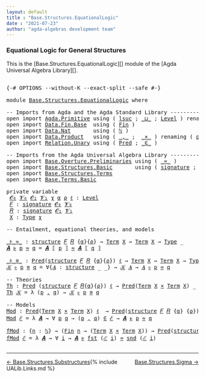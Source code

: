 ```yaml
---
layout: default
title : "Base.Structures.EquationalLogic"
date : "2021-07-23"
author: "agda-algebras development team"
---
```


### <a id="equational-logic-for-general-structures">Equational Logic for General Structures</a>

This is the [Base.Structures.EquationalLogic][] module of the [Agda Universal Algebra Library][].

<pre class="Agda">

<a id="339" class="Symbol">{-#</a> <a id="343" class="Keyword">OPTIONS</a> <a id="351" class="Pragma">--without-K</a> <a id="363" class="Pragma">--exact-split</a> <a id="377" class="Pragma">--safe</a> <a id="384" class="Symbol">#-}</a>

<a id="389" class="Keyword">module</a> <a id="396" href="Base.Structures.EquationalLogic.html" class="Module">Base.Structures.EquationalLogic</a> <a id="428" class="Keyword">where</a>

<a id="435" class="Comment">-- Imports from Agda and the Agda Standard Library --------------------------------------</a>
<a id="525" class="Keyword">open</a> <a id="530" class="Keyword">import</a> <a id="537" href="Agda.Primitive.html" class="Module">Agda.Primitive</a> <a id="552" class="Keyword">using</a> <a id="558" class="Symbol">(</a> <a id="560" href="Agda.Primitive.html#780" class="Primitive">lsuc</a> <a id="565" class="Symbol">;</a> <a id="567" href="Agda.Primitive.html#810" class="Primitive Operator">_⊔_</a> <a id="571" class="Symbol">;</a> <a id="573" href="Agda.Primitive.html#597" class="Postulate">Level</a> <a id="579" class="Symbol">)</a> <a id="581" class="Keyword">renaming</a> <a id="590" class="Symbol">(</a> <a id="592" href="Agda.Primitive.html#326" class="Primitive">Set</a> <a id="596" class="Symbol">to</a> <a id="599" class="Primitive">Type</a> <a id="604" class="Symbol">)</a>
<a id="606" class="Keyword">open</a> <a id="611" class="Keyword">import</a> <a id="618" href="Data.Fin.Base.html" class="Module">Data.Fin.Base</a>  <a id="633" class="Keyword">using</a> <a id="639" class="Symbol">(</a> <a id="641" href="Data.Fin.Base.html#1126" class="Datatype">Fin</a> <a id="645" class="Symbol">)</a>
<a id="647" class="Keyword">open</a> <a id="652" class="Keyword">import</a> <a id="659" href="Data.Nat.html" class="Module">Data.Nat</a>       <a id="674" class="Keyword">using</a> <a id="680" class="Symbol">(</a> <a id="682" href="Agda.Builtin.Nat.html#192" class="Datatype">ℕ</a> <a id="684" class="Symbol">)</a>
<a id="686" class="Keyword">open</a> <a id="691" class="Keyword">import</a> <a id="698" href="Data.Product.html" class="Module">Data.Product</a>   <a id="713" class="Keyword">using</a> <a id="719" class="Symbol">(</a> <a id="721" href="Agda.Builtin.Sigma.html#236" class="InductiveConstructor Operator">_,_</a> <a id="725" class="Symbol">;</a>  <a id="728" href="Data.Product.html#1167" class="Function Operator">_×_</a> <a id="732" class="Symbol">)</a> <a id="734" class="Keyword">renaming</a> <a id="743" class="Symbol">(</a> <a id="745" href="Agda.Builtin.Sigma.html#252" class="Field">proj₁</a> <a id="751" class="Symbol">to</a> <a id="754" class="Field">fst</a> <a id="758" class="Symbol">;</a> <a id="760" href="Agda.Builtin.Sigma.html#264" class="Field">proj₂</a> <a id="766" class="Symbol">to</a> <a id="769" class="Field">snd</a> <a id="773" class="Symbol">)</a>
<a id="775" class="Keyword">open</a> <a id="780" class="Keyword">import</a> <a id="787" href="Relation.Unary.html" class="Module">Relation.Unary</a> <a id="802" class="Keyword">using</a> <a id="808" class="Symbol">(</a> <a id="810" href="Relation.Unary.html#1101" class="Function">Pred</a> <a id="815" class="Symbol">;</a> <a id="817" href="Relation.Unary.html#1523" class="Function Operator">_∈_</a> <a id="821" class="Symbol">)</a>

<a id="824" class="Comment">-- Imports from the Agda Universal Algebra Library --------------------------------------</a>
<a id="914" class="Keyword">open</a> <a id="919" class="Keyword">import</a> <a id="926" href="Base.Overture.Preliminaries.html" class="Module">Base.Overture.Preliminaries</a> <a id="954" class="Keyword">using</a> <a id="960" class="Symbol">(</a> <a id="962" href="Base.Overture.Preliminaries.html#9670" class="Function Operator">_≈_</a> <a id="966" class="Symbol">)</a>
<a id="968" class="Keyword">open</a> <a id="973" class="Keyword">import</a> <a id="980" href="Base.Structures.Basic.html" class="Module">Base.Structures.Basic</a>       <a id="1008" class="Keyword">using</a> <a id="1014" class="Symbol">(</a> <a id="1016" href="Base.Structures.Basic.html#1264" class="Record">signature</a> <a id="1026" class="Symbol">;</a> <a id="1028" href="Base.Structures.Basic.html#1598" class="Record">structure</a> <a id="1038" class="Symbol">;</a> <a id="1040" href="Base.Structures.Basic.html#2230" class="Function Operator">_ᵒ_</a> <a id="1044" class="Symbol">)</a>
<a id="1046" class="Keyword">open</a> <a id="1051" class="Keyword">import</a> <a id="1058" href="Base.Structures.Terms.html" class="Module">Base.Structures.Terms</a>
<a id="1080" class="Keyword">open</a> <a id="1085" class="Keyword">import</a> <a id="1092" href="Base.Terms.Basic.html" class="Module">Base.Terms.Basic</a>

<a id="1110" class="Keyword">private</a> <a id="1118" class="Keyword">variable</a>
 <a id="1128" href="Base.Structures.EquationalLogic.html#1128" class="Generalizable">𝓞₀</a> <a id="1131" href="Base.Structures.EquationalLogic.html#1131" class="Generalizable">𝓥₀</a> <a id="1134" href="Base.Structures.EquationalLogic.html#1134" class="Generalizable">𝓞₁</a> <a id="1137" href="Base.Structures.EquationalLogic.html#1137" class="Generalizable">𝓥₁</a> <a id="1140" href="Base.Structures.EquationalLogic.html#1140" class="Generalizable">χ</a> <a id="1142" href="Base.Structures.EquationalLogic.html#1142" class="Generalizable">α</a> <a id="1144" href="Base.Structures.EquationalLogic.html#1144" class="Generalizable">ρ</a> <a id="1146" href="Base.Structures.EquationalLogic.html#1146" class="Generalizable">ℓ</a> <a id="1148" class="Symbol">:</a> <a id="1150" href="Agda.Primitive.html#597" class="Postulate">Level</a>
 <a id="1157" href="Base.Structures.EquationalLogic.html#1157" class="Generalizable">𝐹</a> <a id="1159" class="Symbol">:</a> <a id="1161" href="Base.Structures.Basic.html#1264" class="Record">signature</a> <a id="1171" href="Base.Structures.EquationalLogic.html#1128" class="Generalizable">𝓞₀</a> <a id="1174" href="Base.Structures.EquationalLogic.html#1131" class="Generalizable">𝓥₀</a>
 <a id="1178" href="Base.Structures.EquationalLogic.html#1178" class="Generalizable">𝑅</a> <a id="1180" class="Symbol">:</a> <a id="1182" href="Base.Structures.Basic.html#1264" class="Record">signature</a> <a id="1192" href="Base.Structures.EquationalLogic.html#1134" class="Generalizable">𝓞₁</a> <a id="1195" href="Base.Structures.EquationalLogic.html#1137" class="Generalizable">𝓥₁</a>
 <a id="1199" href="Base.Structures.EquationalLogic.html#1199" class="Generalizable">X</a> <a id="1201" class="Symbol">:</a> <a id="1203" href="Base.Structures.EquationalLogic.html#599" class="Primitive">Type</a> <a id="1208" href="Base.Structures.EquationalLogic.html#1140" class="Generalizable">χ</a>

<a id="1211" class="Comment">-- Entailment, equational theories, and models</a>

<a id="_⊧_≈_"></a><a id="1259" href="Base.Structures.EquationalLogic.html#1259" class="Function Operator">_⊧_≈_</a> <a id="1265" class="Symbol">:</a> <a id="1267" href="Base.Structures.Basic.html#1598" class="Record">structure</a> <a id="1277" href="Base.Structures.EquationalLogic.html#1157" class="Generalizable">𝐹</a> <a id="1279" href="Base.Structures.EquationalLogic.html#1178" class="Generalizable">𝑅</a> <a id="1281" class="Symbol">{</a><a id="1282" href="Base.Structures.EquationalLogic.html#1142" class="Generalizable">α</a><a id="1283" class="Symbol">}{</a><a id="1285" href="Base.Structures.EquationalLogic.html#1144" class="Generalizable">ρ</a><a id="1286" class="Symbol">}</a> <a id="1288" class="Symbol">→</a> <a id="1290" href="Base.Terms.Basic.html#2021" class="Datatype">Term</a> <a id="1295" href="Base.Structures.EquationalLogic.html#1199" class="Generalizable">X</a> <a id="1297" class="Symbol">→</a> <a id="1299" href="Base.Terms.Basic.html#2021" class="Datatype">Term</a> <a id="1304" href="Base.Structures.EquationalLogic.html#1199" class="Generalizable">X</a> <a id="1306" class="Symbol">→</a> <a id="1308" href="Base.Structures.EquationalLogic.html#599" class="Primitive">Type</a> <a id="1313" class="Symbol">_</a>
<a id="1315" href="Base.Structures.EquationalLogic.html#1315" class="Bound">𝑨</a> <a id="1317" href="Base.Structures.EquationalLogic.html#1259" class="Function Operator">⊧</a> <a id="1319" href="Base.Structures.EquationalLogic.html#1319" class="Bound">p</a> <a id="1321" href="Base.Structures.EquationalLogic.html#1259" class="Function Operator">≈</a> <a id="1323" href="Base.Structures.EquationalLogic.html#1323" class="Bound">q</a> <a id="1325" class="Symbol">=</a> <a id="1327" href="Base.Structures.EquationalLogic.html#1315" class="Bound">𝑨</a> <a id="1329" href="Base.Structures.Terms.html#1498" class="Function Operator">⟦</a> <a id="1331" href="Base.Structures.EquationalLogic.html#1319" class="Bound">p</a> <a id="1333" href="Base.Structures.Terms.html#1498" class="Function Operator">⟧</a> <a id="1335" href="Base.Overture.Preliminaries.html#9670" class="Function Operator">≈</a> <a id="1337" href="Base.Structures.EquationalLogic.html#1315" class="Bound">𝑨</a> <a id="1339" href="Base.Structures.Terms.html#1498" class="Function Operator">⟦</a> <a id="1341" href="Base.Structures.EquationalLogic.html#1323" class="Bound">q</a> <a id="1343" href="Base.Structures.Terms.html#1498" class="Function Operator">⟧</a>

<a id="_⊧_≋_"></a><a id="1346" href="Base.Structures.EquationalLogic.html#1346" class="Function Operator">_⊧_≋_</a> <a id="1352" class="Symbol">:</a> <a id="1354" href="Relation.Unary.html#1101" class="Function">Pred</a><a id="1358" class="Symbol">(</a><a id="1359" href="Base.Structures.Basic.html#1598" class="Record">structure</a> <a id="1369" href="Base.Structures.EquationalLogic.html#1157" class="Generalizable">𝐹</a> <a id="1371" href="Base.Structures.EquationalLogic.html#1178" class="Generalizable">𝑅</a> <a id="1373" class="Symbol">{</a><a id="1374" href="Base.Structures.EquationalLogic.html#1142" class="Generalizable">α</a><a id="1375" class="Symbol">}{</a><a id="1377" href="Base.Structures.EquationalLogic.html#1144" class="Generalizable">ρ</a><a id="1378" class="Symbol">})</a> <a id="1381" href="Base.Structures.EquationalLogic.html#1146" class="Generalizable">ℓ</a> <a id="1383" class="Symbol">→</a> <a id="1385" href="Base.Terms.Basic.html#2021" class="Datatype">Term</a> <a id="1390" href="Base.Structures.EquationalLogic.html#1199" class="Generalizable">X</a> <a id="1392" class="Symbol">→</a> <a id="1394" href="Base.Terms.Basic.html#2021" class="Datatype">Term</a> <a id="1399" href="Base.Structures.EquationalLogic.html#1199" class="Generalizable">X</a> <a id="1401" class="Symbol">→</a> <a id="1403" href="Base.Structures.EquationalLogic.html#599" class="Primitive">Type</a> <a id="1408" class="Symbol">_</a>
<a id="1410" href="Base.Structures.EquationalLogic.html#1410" class="Bound">𝒦</a> <a id="1412" href="Base.Structures.EquationalLogic.html#1346" class="Function Operator">⊧</a> <a id="1414" href="Base.Structures.EquationalLogic.html#1414" class="Bound">p</a> <a id="1416" href="Base.Structures.EquationalLogic.html#1346" class="Function Operator">≋</a> <a id="1418" href="Base.Structures.EquationalLogic.html#1418" class="Bound">q</a> <a id="1420" class="Symbol">=</a> <a id="1422" class="Symbol">∀{</a><a id="1424" href="Base.Structures.EquationalLogic.html#1424" class="Bound">𝑨</a> <a id="1426" class="Symbol">:</a> <a id="1428" href="Base.Structures.Basic.html#1598" class="Record">structure</a> <a id="1438" class="Symbol">_</a> <a id="1440" class="Symbol">_}</a> <a id="1443" class="Symbol">→</a> <a id="1445" href="Base.Structures.EquationalLogic.html#1410" class="Bound">𝒦</a> <a id="1447" href="Base.Structures.EquationalLogic.html#1424" class="Bound">𝑨</a> <a id="1449" class="Symbol">→</a> <a id="1451" href="Base.Structures.EquationalLogic.html#1424" class="Bound">𝑨</a> <a id="1453" href="Base.Structures.EquationalLogic.html#1259" class="Function Operator">⊧</a> <a id="1455" href="Base.Structures.EquationalLogic.html#1414" class="Bound">p</a> <a id="1457" href="Base.Structures.EquationalLogic.html#1259" class="Function Operator">≈</a> <a id="1459" href="Base.Structures.EquationalLogic.html#1418" class="Bound">q</a>

<a id="1462" class="Comment">-- Theories</a>
<a id="Th"></a><a id="1474" href="Base.Structures.EquationalLogic.html#1474" class="Function">Th</a> <a id="1477" class="Symbol">:</a> <a id="1479" href="Relation.Unary.html#1101" class="Function">Pred</a> <a id="1484" class="Symbol">(</a><a id="1485" href="Base.Structures.Basic.html#1598" class="Record">structure</a> <a id="1495" href="Base.Structures.EquationalLogic.html#1157" class="Generalizable">𝐹</a> <a id="1497" href="Base.Structures.EquationalLogic.html#1178" class="Generalizable">𝑅</a><a id="1498" class="Symbol">{</a><a id="1499" href="Base.Structures.EquationalLogic.html#1142" class="Generalizable">α</a><a id="1500" class="Symbol">}{</a><a id="1502" href="Base.Structures.EquationalLogic.html#1144" class="Generalizable">ρ</a><a id="1503" class="Symbol">})</a> <a id="1506" href="Base.Structures.EquationalLogic.html#1146" class="Generalizable">ℓ</a> <a id="1508" class="Symbol">→</a> <a id="1510" href="Relation.Unary.html#1101" class="Function">Pred</a><a id="1514" class="Symbol">(</a><a id="1515" href="Base.Terms.Basic.html#2021" class="Datatype">Term</a> <a id="1520" href="Base.Structures.EquationalLogic.html#1199" class="Generalizable">X</a> <a id="1522" href="Data.Product.html#1167" class="Function Operator">×</a> <a id="1524" href="Base.Terms.Basic.html#2021" class="Datatype">Term</a> <a id="1529" href="Base.Structures.EquationalLogic.html#1199" class="Generalizable">X</a><a id="1530" class="Symbol">)</a> <a id="1532" class="Symbol">_</a> <a id="1534" class="Comment">-- (ℓ₁ ⊔ χ)</a>
<a id="1546" href="Base.Structures.EquationalLogic.html#1474" class="Function">Th</a> <a id="1549" href="Base.Structures.EquationalLogic.html#1549" class="Bound">𝒦</a> <a id="1551" class="Symbol">=</a> <a id="1553" class="Symbol">λ</a> <a id="1555" class="Symbol">(</a><a id="1556" href="Base.Structures.EquationalLogic.html#1556" class="Bound">p</a> <a id="1558" href="Agda.Builtin.Sigma.html#236" class="InductiveConstructor Operator">,</a> <a id="1560" href="Base.Structures.EquationalLogic.html#1560" class="Bound">q</a><a id="1561" class="Symbol">)</a> <a id="1563" class="Symbol">→</a> <a id="1565" href="Base.Structures.EquationalLogic.html#1549" class="Bound">𝒦</a> <a id="1567" href="Base.Structures.EquationalLogic.html#1346" class="Function Operator">⊧</a> <a id="1569" href="Base.Structures.EquationalLogic.html#1556" class="Bound">p</a> <a id="1571" href="Base.Structures.EquationalLogic.html#1346" class="Function Operator">≋</a> <a id="1573" href="Base.Structures.EquationalLogic.html#1560" class="Bound">q</a>

<a id="1576" class="Comment">-- Models</a>
<a id="Mod"></a><a id="1586" href="Base.Structures.EquationalLogic.html#1586" class="Function">Mod</a> <a id="1590" class="Symbol">:</a> <a id="1592" href="Relation.Unary.html#1101" class="Function">Pred</a><a id="1596" class="Symbol">(</a><a id="1597" href="Base.Terms.Basic.html#2021" class="Datatype">Term</a> <a id="1602" href="Base.Structures.EquationalLogic.html#1199" class="Generalizable">X</a> <a id="1604" href="Data.Product.html#1167" class="Function Operator">×</a> <a id="1606" href="Base.Terms.Basic.html#2021" class="Datatype">Term</a> <a id="1611" href="Base.Structures.EquationalLogic.html#1199" class="Generalizable">X</a><a id="1612" class="Symbol">)</a> <a id="1614" href="Base.Structures.EquationalLogic.html#1146" class="Generalizable">ℓ</a>  <a id="1617" class="Symbol">→</a> <a id="1619" href="Relation.Unary.html#1101" class="Function">Pred</a><a id="1623" class="Symbol">(</a><a id="1624" href="Base.Structures.Basic.html#1598" class="Record">structure</a> <a id="1634" href="Base.Structures.EquationalLogic.html#1157" class="Generalizable">𝐹</a> <a id="1636" href="Base.Structures.EquationalLogic.html#1178" class="Generalizable">𝑅</a> <a id="1638" class="Symbol">{</a><a id="1639" href="Base.Structures.EquationalLogic.html#1142" class="Generalizable">α</a><a id="1640" class="Symbol">}</a> <a id="1642" class="Symbol">{</a><a id="1643" href="Base.Structures.EquationalLogic.html#1144" class="Generalizable">ρ</a><a id="1644" class="Symbol">})</a> <a id="1647" class="Symbol">_</a>  <a id="1650" class="Comment">-- (χ ⊔ ℓ₀)</a>
<a id="1662" href="Base.Structures.EquationalLogic.html#1586" class="Function">Mod</a> <a id="1666" href="Base.Structures.EquationalLogic.html#1666" class="Bound">ℰ</a> <a id="1668" class="Symbol">=</a> <a id="1670" class="Symbol">λ</a> <a id="1672" href="Base.Structures.EquationalLogic.html#1672" class="Bound">𝑨</a> <a id="1674" class="Symbol">→</a> <a id="1676" class="Symbol">∀</a> <a id="1678" href="Base.Structures.EquationalLogic.html#1678" class="Bound">p</a> <a id="1680" href="Base.Structures.EquationalLogic.html#1680" class="Bound">q</a> <a id="1682" class="Symbol">→</a> <a id="1684" class="Symbol">(</a><a id="1685" href="Base.Structures.EquationalLogic.html#1678" class="Bound">p</a> <a id="1687" href="Agda.Builtin.Sigma.html#236" class="InductiveConstructor Operator">,</a> <a id="1689" href="Base.Structures.EquationalLogic.html#1680" class="Bound">q</a><a id="1690" class="Symbol">)</a> <a id="1692" href="Relation.Unary.html#1523" class="Function Operator">∈</a> <a id="1694" href="Base.Structures.EquationalLogic.html#1666" class="Bound">ℰ</a> <a id="1696" class="Symbol">→</a> <a id="1698" href="Base.Structures.EquationalLogic.html#1672" class="Bound">𝑨</a> <a id="1700" href="Base.Structures.EquationalLogic.html#1259" class="Function Operator">⊧</a> <a id="1702" href="Base.Structures.EquationalLogic.html#1678" class="Bound">p</a> <a id="1704" href="Base.Structures.EquationalLogic.html#1259" class="Function Operator">≈</a> <a id="1706" href="Base.Structures.EquationalLogic.html#1680" class="Bound">q</a>

<a id="fMod"></a><a id="1709" href="Base.Structures.EquationalLogic.html#1709" class="Function">fMod</a> <a id="1714" class="Symbol">:</a> <a id="1716" class="Symbol">{</a><a id="1717" href="Base.Structures.EquationalLogic.html#1717" class="Bound">n</a> <a id="1719" class="Symbol">:</a> <a id="1721" href="Agda.Builtin.Nat.html#192" class="Datatype">ℕ</a><a id="1722" class="Symbol">}</a> <a id="1724" class="Symbol">→</a> <a id="1726" class="Symbol">(</a><a id="1727" href="Data.Fin.Base.html#1126" class="Datatype">Fin</a> <a id="1731" href="Base.Structures.EquationalLogic.html#1717" class="Bound">n</a> <a id="1733" class="Symbol">→</a> <a id="1735" class="Symbol">(</a><a id="1736" href="Base.Terms.Basic.html#2021" class="Datatype">Term</a> <a id="1741" href="Base.Structures.EquationalLogic.html#1199" class="Generalizable">X</a> <a id="1743" href="Data.Product.html#1167" class="Function Operator">×</a> <a id="1745" href="Base.Terms.Basic.html#2021" class="Datatype">Term</a> <a id="1750" href="Base.Structures.EquationalLogic.html#1199" class="Generalizable">X</a><a id="1751" class="Symbol">))</a> <a id="1754" class="Symbol">→</a> <a id="1756" href="Relation.Unary.html#1101" class="Function">Pred</a><a id="1760" class="Symbol">(</a><a id="1761" href="Base.Structures.Basic.html#1598" class="Record">structure</a> <a id="1771" href="Base.Structures.EquationalLogic.html#1157" class="Generalizable">𝐹</a> <a id="1773" href="Base.Structures.EquationalLogic.html#1178" class="Generalizable">𝑅</a> <a id="1775" class="Symbol">{</a><a id="1776" href="Base.Structures.EquationalLogic.html#1142" class="Generalizable">α</a><a id="1777" class="Symbol">}</a> <a id="1779" class="Symbol">{</a><a id="1780" href="Base.Structures.EquationalLogic.html#1144" class="Generalizable">ρ</a><a id="1781" class="Symbol">})</a> <a id="1784" class="Symbol">_</a>
<a id="1786" href="Base.Structures.EquationalLogic.html#1709" class="Function">fMod</a> <a id="1791" href="Base.Structures.EquationalLogic.html#1791" class="Bound">ℰ</a> <a id="1793" class="Symbol">=</a> <a id="1795" class="Symbol">λ</a> <a id="1797" href="Base.Structures.EquationalLogic.html#1797" class="Bound">𝑨</a> <a id="1799" class="Symbol">→</a> <a id="1801" class="Symbol">∀</a> <a id="1803" href="Base.Structures.EquationalLogic.html#1803" class="Bound">i</a> <a id="1805" class="Symbol">→</a> <a id="1807" href="Base.Structures.EquationalLogic.html#1797" class="Bound">𝑨</a> <a id="1809" href="Base.Structures.EquationalLogic.html#1259" class="Function Operator">⊧</a> <a id="1811" href="Base.Structures.EquationalLogic.html#754" class="Field">fst</a> <a id="1815" class="Symbol">(</a><a id="1816" href="Base.Structures.EquationalLogic.html#1791" class="Bound">ℰ</a> <a id="1818" href="Base.Structures.EquationalLogic.html#1803" class="Bound">i</a><a id="1819" class="Symbol">)</a> <a id="1821" href="Base.Structures.EquationalLogic.html#1259" class="Function Operator">≈</a> <a id="1823" href="Base.Structures.EquationalLogic.html#769" class="Field">snd</a> <a id="1827" class="Symbol">(</a><a id="1828" href="Base.Structures.EquationalLogic.html#1791" class="Bound">ℰ</a> <a id="1830" href="Base.Structures.EquationalLogic.html#1803" class="Bound">i</a><a id="1831" class="Symbol">)</a>

</pre>

--------------------------------

<span style="float:left;">[← Base.Structures.Substructures](Base.Structures.Substructures.html)</span>
<span style="float:right;">[Base.Structures.Sigma →](Base.Structures.Sigma.html)</span>

{% include UALib.Links.md %}
